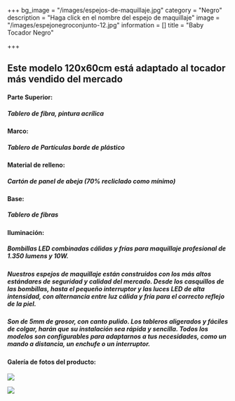 +++
bg_image = "/images/espejos-de-maquillaje.jpg"
category = "Negro"
description = "Haga click en el nombre del espejo de maquillaje"
image = "/images/espejonegroconjunto-12.jpg"
information = []
title = "Baby Tocador Negro"

+++
## Este modelo 120x60cm está adaptado al tocador más vendido del mercado

#### **Parte Superior:**

##### Tablero de fibra, pintura acrílica

#### **Marco:**

##### Tablero de Partículas borde de plástico

#### **Material de relleno:**

##### Cartón de panel de abeja (70% recliclado como mínimo)

#### **Base:**

##### Tablero de fibras

#### **Iluminación:**

##### Bombillas LED combinadas cálidas y frías para maquillaje profesional de 1.350 lumens y 10W.

##### Nuestros espejos de maquillaje están construidos con los más altos estándares de seguridad y calidad del mercado. Desde los casquillos de las bombillas, hasta el pequeño interruptor y las luces LED de alta intensidad, con alternancia entre luz cálida y fría para el correcto reflejo de la piel.

##### Son de 5mm de grosor, con canto pulido. Los tableros aligerados y fáciles de colgar, harán que su instalación sea rápida y sencilla. Todos los modelos son configurables para adaptarnos a tus necesidades, como un mando a distancia, un enchufe o un interruptor.

#### Galería de fotos del producto:

![](/images/espejonegroconjunto-12.jpg)

![](/images/espejonegroconjunto-22.jpg)